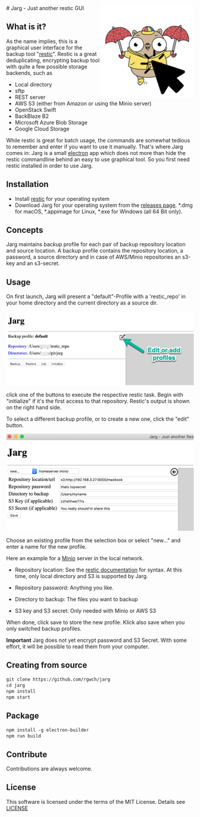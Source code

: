 <img src="build/icon.png" width="250px" align="right">
# Jarg - Just another restic GUI

## What is it?

As the name implies, this is a graphical user interface for the backup tool "[restic](https://restic.net)". Restic is a great deduplicating, encrypting backup tool with quite a few possible storage backends, such as 

* Local directory
* sftp
* REST server
* AWS S3 (either from Amazon or using the Minio server)
* OpenStack Swift
* BackBlaze B2
* Microsoft Azure Blob Storage
* Google Cloud Storage

While restic is great for batch usage, the commands are somewhat tedious to remember and enter if you want to use it manually. That's where Jarg comes in:
Jarg is a small [electron](https://electronjs.org) app which does not more than hide the restic commandline behind an easy to use graphical tool. So you first need restic installed in order to use Jarg.

## Installation

* Install [restic](https://restic.readthedocs.io/en/stable/020_installation.html) for your operating system
* Download Jarg for your operating system from the [releases page](https://github.com/rgwch/jarg/releases/edit/0.2.0Beta). *.dmg for macOS, *.appimage for Linux, *.exe for Windows (all 64 Bit only). 

## Concepts

Jarg maintains backup profile for each pair of backup repository location and source location. A backup profile contains the repository location, a password, a source directory and in case of AWS/Minio repositories an s3-key and an s3-secret.

## Usage

On first launch, Jarg will present a "default"-Profile with a 'restic_repo' in your home directory and the current directory as a source dir. 

![Jarg exec screen](exec_screen.jpg)

click one of the buttons to execute the respective restic task. Begin with "initialize" if it's the first access to that repository. 
Restic's output is shown on the right hand side.


To select a different backup profile, or to create a new one, click the  "edit" button.

![Jarg edit screen](edit_screen.jpg)

Choose an existing profile from the selection box or select "new..." and enter a name for the new profile.

Here an example for a [Minio](https://min.io) server in the local network.

* Repository location: See the [restic documentation](https://restic.readthedocs.io/en/latest/030_preparing_a_new_repo.html) for syntax. At this time, only local directory and S3 is supported by Jarg.

* Repository password: Anything you like.

* Directory to backup: The files you want to backup

* S3 key and S3 secret: Only needed with Minio or AWS S3

When done, click save to store the new profile. Klick also save when you only switched backup profiles.

**Important** Jarg does not yet encrypt password and S3 Secret. With some effort, it will be possible to read them from your computer.

## Creating from source

    git clone https://github.com/rgwch/jarg
    cd jarg
    npm install
    npm start

## Package

    npm install -g electron-builder
    npm run build

## Contribute

Contributions are always welcome.

## License

This software is licensed under the terms of the MIT License. Details see [LICENSE](LICENSE)
